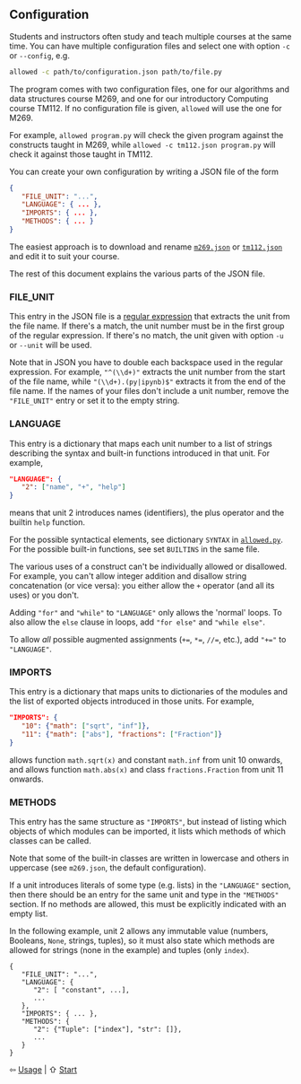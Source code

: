 ## Configuration

Students and instructors often study and teach multiple courses at the same time.
You can have multiple configuration files and select one with
option `-c` or `--config`, e.g.
```bash
allowed -c path/to/configuration.json path/to/file.py
```
The program comes with two configuration files,
one for our algorithms and data structures course M269,
and one for our introductory Computing course TM112.
If no configuration file is given, `allowed` will use the one for M269.

For example, `allowed program.py` will check the given program against the constructs
taught in M269, while `allowed -c tm112.json program.py` will check it against those
taught in TM112.

You can create your own configuration by writing a JSON file of the form
```json
{
   "FILE_UNIT": "...",
   "LANGUAGE": { ... },
   "IMPORTS": { ... },
   "METHODS": { ... }
}
```
The easiest approach is to download and rename
[`m269.json`](https://raw.githubusercontent.com/dsa-ou/allowed/main/allowed/m269.json) or
[`tm112.json`](https://raw.githubusercontent.com/dsa-ou/allowed/main/allowed/tm112.json)
and edit it to suit your course.

The rest of this document explains the various parts of the JSON file.

### FILE_UNIT
This entry in the JSON file is
a [regular expression](https://docs.python.org/3/howto/regex.html)
that extracts the unit from the file name.
If there's a match, the unit number must be in the first group of the regular expression.
If there's no match, the unit given with option `-u` or `--unit` will be used.

Note that in JSON you have to double each backspace used in the regular expression.
For example, `"^(\\d+)"` extracts the unit number from the start of the file name,
while `"(\\d+).(py|ipynb)$"` extracts it from the end of the file name.
If the names of your files don't include a unit number,
remove the `"FILE_UNIT"` entry or set it to the empty string.

### LANGUAGE
This entry is a dictionary that maps each unit number to
a list of strings describing the syntax and built-in functions introduced in that unit. For example,
```json
"LANGUAGE": {
   "2": ["name", "+", "help"]
}
```
means that unit 2 introduces names (identifiers), the plus operator and the builtin `help` function.

For the possible syntactical elements, see dictionary `SYNTAX` in
[`allowed.py`](https://github.com/dsa-ou/allowed/blob/main/allowed/allowed.py).
For the possible built-in functions, see set `BUILTINS` in the same file.

The various uses of a construct can't be individually allowed or disallowed.
For example, you can't allow integer addition
and disallow string concatenation (or vice versa): you either allow
the `+` operator (and all its uses) or you don't.

Adding `"for"` and `"while"` to `"LANGUAGE"` only allows the 'normal' loops.
To also allow the `else` clause in loops, add `"for else"` and `"while else"`.

To allow _all_ possible augmented assignments (`+=`, `*=`, `//=`, etc.), add `"+="` to `"LANGUAGE"`.

### IMPORTS
This entry is a dictionary that maps units to dictionaries of
the modules and the list of exported objects introduced in those units. For example,
```json
"IMPORTS": {
   "10": {"math": ["sqrt", "inf"]},
   "11": {"math": ["abs"], "fractions": ["Fraction"]}
}
```
allows function `math.sqrt(x)` and constant `math.inf` from unit 10 onwards, and
allows function `math.abs(x)` and class `fractions.Fraction` from unit 11 onwards.

### METHODS
This entry has the same structure as `"IMPORTS"`, but instead of listing
which objects of which modules can be imported,
it lists which methods of which classes can be called.

Note that some of the built-in classes are written in lowercase and
others in uppercase (see `m269.json`, the default configuration).

If a unit introduces literals of some type (e.g. lists) in the `"LANGUAGE"` section,
then there should be an entry for the same unit and type in the `"METHODS"` section.
If no methods are allowed, this must be explicitly indicated with an empty list.

In the following example, unit 2 allows any immutable value
(numbers, Booleans, `None`, strings, tuples), so it must also state
which methods are allowed for strings (none in the example) and tuples (only `index`).
```
{
   "FILE_UNIT": "...",
   "LANGUAGE": {
      "2": [ "constant", ...],
      ...
   },
   "IMPORTS": { ... },
   "METHODS": {
      "2": {"Tuple": ["index"], "str": []},
      ...
   }
}
```

⇦ [Usage](usage.md) | ⇧ [Start](../README.md)